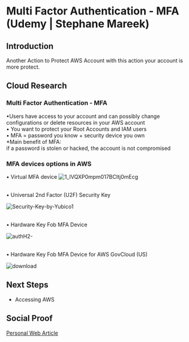 
# Multi Factor Authentication - MFA (Udemy | Stephane Mareek)

## Introduction
Another Action to Protect AWS Account with this action your account is more protect.

## Cloud Research

### Multi Factor Authentication - MFA
•Users have access to your account and can possibly change configurations or delete resources in your AWS account<br>
• You want to protect your Root Accounts and IAM users<br>
• MFA = password you know + security device you own<br>
*Main benefit of MFA:<br>
if a password is stolen or hacked, the account is not compromised

### MFA devices options in AWS
• Virtual MFA device
![1_IVQXP0mpm017BCltj0mEcg](https://user-images.githubusercontent.com/118882411/211008210-73c0c4b1-690d-4832-ad96-87a30828d336.png)

<br>
• Universal 2nd Factor (U2F) Security Key

![Security-Key-by-Yubico1](https://user-images.githubusercontent.com/118882411/211008351-011f0093-4b4b-4084-9e5a-b709064e9b1b.png)

<br>
• Hardware Key Fob MFA Device

![authH2-](https://user-images.githubusercontent.com/118882411/211009172-e7024f00-ad65-45d2-ab91-fdfde63ed906.jpg)


<br>
• Hardware Key Fob MFA Device for AWS GovCloud (US)

![download](https://user-images.githubusercontent.com/118882411/211008615-f9ea5d5b-3f35-4f15-b541-646bc5ff36d4.jpg)
<br>

## Next Steps

- Accessing AWS

## Social Proof

[Personal Web Article](https://afifurrohman-id.github.io/article/100DaysOfCloud)
